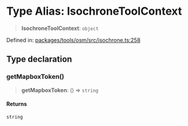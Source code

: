 # Type Alias: IsochroneToolContext

> **IsochroneToolContext**: `object`

Defined in: [packages/tools/osm/src/isochrone.ts:258](https://github.com/GeoDaCenter/openassistant/blob/bc4037be52d89829440fcc4aaa1010be73719d16/packages/tools/osm/src/isochrone.ts#L258)

## Type declaration

### getMapboxToken()

> **getMapboxToken**: () => `string`

#### Returns

`string`
